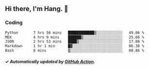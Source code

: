 ## Hi there, I'm Hang. 👋

### Coding

<!--START_SECTION:waka-->

```txt
Python       7 hrs 56 mins   ████████████▒░░░░░░░░░░░░   49.06 %
MDX          4 hrs 9 mins    ██████▒░░░░░░░░░░░░░░░░░░   25.66 %
JSON         2 hrs 53 mins   ████▒░░░░░░░░░░░░░░░░░░░░   17.86 %
Markdown     1 hr 1 min      █▓░░░░░░░░░░░░░░░░░░░░░░░   06.38 %
Bash         8 mins          ▒░░░░░░░░░░░░░░░░░░░░░░░░   00.86 %
```

<!--END_SECTION:waka-->

##### ✓ Automatically updated by [GitHub Action](https://github.com/huhuhang/huhuhang/actions).

